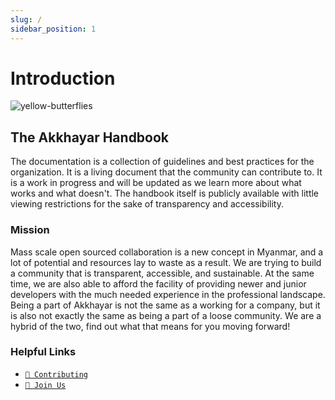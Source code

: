 ```yaml
---
slug: /
sidebar_position: 1
---
```


# Introduction

![yellow-butterflies](/img/leaves.gif)

## The Akkhayar Handbook
The documentation is a collection of guidelines and best practices for the organization. It is a living document that the community can contribute to. It is a work in progress and will be updated as we learn more about what works and what doesn't. The handbook itself is publicly available with little viewing restrictions for the sake of transparency and accessibility.

### Mission

Mass scale open sourced collaboration is a new concept in Myanmar, and a lot of potential and resources lay to waste as a result. We are trying to build a community that is transparent, accessible, and sustainable. At the same time, we are also able to afford the facility of providing newer and junior developers with the much needed experience in the professional landscape. Being a part of Akkhayar is not the same as a working for a company, but it is also not exactly the same as being a part of a loose community. We are a hybrid of the two, find out what that means for you moving forward!


### Helpful Links

- [`🍻 Contributing`](/community/contributing)
- [`🫱 Join Us`](/how-to-join)